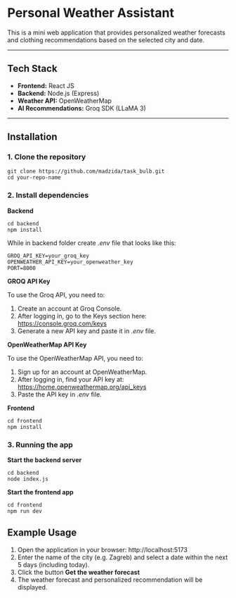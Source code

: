 # Personal Weather Assistant

This is a mini web application that provides personalized weather forecasts and clothing recommendations based on the selected city and date.

---

## Tech Stack

- **Frontend:** React JS
- **Backend:** Node.js (Express)
- **Weather API:** OpenWeatherMap
- **AI Recommendations:** Groq SDK (LLaMA 3)

---

## Installation

### 1. Clone the repository

```
git clone https://github.com/madzida/task_bulb.git
cd your-repo-name
```

### 2. Install dependencies

**Backend**

```
cd backend
npm install
```

While in backend folder create *.env* file that looks like this:
```
GROQ_API_KEY=your_groq_key
OPENWEATHER_API_KEY=your_openweather_key
PORT=8000
```

**GROQ API Key**

To use the Groq API, you need to:
1. Create an account at Groq Console.
2. After logging in, go to the Keys section here:
https://console.groq.com/keys
3. Generate a new API key and paste it in *.env* file.

**OpenWeatherMap API Key**

To use the OpenWeatherMap API, you need to:
1. Sign up for an account at OpenWeatherMap.
2. After logging in, find your API key at:
https://home.openweathermap.org/api_keys
3. Paste the API key in *.env* file.

**Frontend**

```
cd frontend
npm install
```

### 3. Running the app

**Start the backend server**

```
cd backend
node index.js
```
**Start the frontend app**

```
cd frontend
npm run dev
```

## Example Usage

1. Open the application in your browser: http://localhost:5173
2. Enter the name of the city (e.g. Zagreb) and select a date within the next 5 days (including today).
3. Click the button **Get the weather forecast**
4. The weather forecast and personalized recommendation will be displayed.
